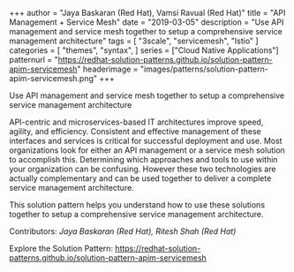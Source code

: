 +++
author = "Jaya Baskaran (Red Hat), Vamsi Ravual (Red Hat)"
title = "API Management + Service Mesh"
date = "2019-03-05"
description = "Use API management and service mesh together to setup a comprehensive service management architecture"
tags = [
    "3scale", "servicemesh", "Istio"
]
categories = [
    "themes",
    "syntax",
]
series = ["Cloud Native Applications"]
patternurl = "https://redhat-solution-patterns.github.io/solution-pattern-apim-servicemesh"
headerimage = "images/patterns/solution-pattern-apim-servicemesh.png"
+++


Use API management and service mesh together to setup a comprehensive service management architecture

<!--more-->

API-centric and microservices-based IT architectures improve speed, agility, and efficiency. Consistent and effective management of these interfaces and services is critical for successful deployment and use. Most organizations look for either an API management or a service mesh solution to accomplish this. Determining which approaches and tools to use within your organization can be confusing. However these two technologies are actually complementary and can be used together to deliver a complete service management architecture.

This solution pattern helps you understand how to use these solutions together to setup a comprehensive service management architecture.


Contributors: _Jaya Baskaran (Red Hat), Ritesh Shah (Red Hat)_

Explore the Solution Pattern: https://redhat-solution-patterns.github.io/solution-pattern-apim-servicemesh